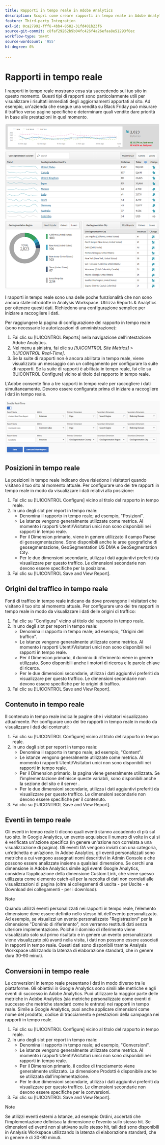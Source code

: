 ```yaml
---
title: Rapporti in tempo reale in Adobe Analytics
description: Scopri come creare rapporti in tempo reale in Adobe Analytics rivolti agli utenti che hanno più familiarità con le Google Analytics.
feature: Third-party Integration
exl-id: 0ca27992-fff8-4bb4-8582-31fd401b23f6
source-git-commit: c8faf29262b9b04fc426f4a26efaa8e51293f0ec
workflow-type: tm+mt
source-wordcount: '955'
ht-degree: 0%

---
```


# Rapporti in tempo reale

I rapporti in tempo reale mostrano cosa sta succedendo sul tuo sito in questo momento. Questi tipi di rapporti sono particolarmente utili per visualizzare i risultati immediati degli aggiornamenti apportati al sito. Ad esempio, un&#39;azienda che esegue una vendita su Black Friday può misurare il traffico verso pagine specifiche e determinare quali vendite dare priorità in base alle prestazioni in quel momento.

![Rapporto in tempo reale](/help/technotes/ga-to-aa/assets/realtime.png)

I rapporti in tempo reale sono una delle poche funzionalità che non sono ancora state introdotte in Analysis Workspace. Utilizza Reports &amp; Analytics per ottenere questi dati. Richiedono una configurazione semplice per iniziare a raccogliere i dati.

Per raggiungere la pagina di configurazione del rapporto in tempo reale (sono necessarie le autorizzazioni di amministrazione):

1. Fai clic su [!UICONTROL Reports] nella navigazione dell’intestazione Adobe Analytics.
2. Nel menu a sinistra, fai clic su *[!UICONTROL Site Metrics]* > *[!UICONTROL Real-Time]*.
3. Se la suite di rapporti non è ancora abilitata in tempo reale, viene visualizzato un messaggio con un collegamento per configurare la suite di rapporti. Se la suite di rapporti è abilitata in tempo reale, fai clic su [!UICONTROL Configure] vicino al titolo del rapporto in tempo reale.

L’Adobe consente fino a tre rapporti in tempo reale per raccogliere i dati simultaneamente. Devono essere configurate prima di iniziare a raccogliere i dati in tempo reale.

![Configurazione rapporti in tempo reale](/help/technotes/ga-to-aa/assets/realtime_config.png)

## Posizioni in tempo reale

Le posizioni in tempo reale indicano dove risiedono i visitatori quando visitano il tuo sito al momento attuale. Per configurare uno dei tre rapporti in tempo reale in modo da visualizzare i dati relativi alla posizione:

1. Fai clic su [!UICONTROL Configure] vicino al titolo del rapporto in tempo reale.
2. In uno degli slot per report in tempo reale:
   * Denomina il rapporto in tempo reale; ad esempio, &quot;Posizioni&quot;.
   * Le istanze vengono generalmente utilizzate come metrica. Al momento i rapporti Utenti/Visitatori unici non sono disponibili nei rapporti in tempo reale.
   * Per il Dimension primario, viene in genere utilizzato il campo Paese di geosegmentazione. Sono disponibili anche le aree geografiche di geosegmentazione, GeoSegmentation US DMA e GeoSegmentation City.
   * Per le due dimensioni secondarie, utilizza i dati aggiuntivi preferiti da visualizzare per questo traffico. Le dimensioni secondarie non devono essere specifiche per la posizione.
3. Fai clic su [!UICONTROL Save and View Report].

## Origini del traffico in tempo reale

Fonti di traffico in tempo reale indicano da dove provengono i visitatori che visitano il tuo sito al momento attuale. Per configurare uno dei tre rapporti in tempo reale in modo da visualizzare i dati delle origini di traffico:

1. Fai clic su &quot;Configura&quot; vicino al titolo del rapporto in tempo reale.
2. In uno degli slot per report in tempo reale:
   * Denomina il rapporto in tempo reale; ad esempio, &quot;Origini del traffico&quot;.
   * Le istanze vengono generalmente utilizzate come metrica. Al momento i rapporti Utenti/Visitatori unici non sono disponibili nei rapporti in tempo reale.
   * Per il Dimension primario, il dominio di riferimento viene in genere utilizzato. Sono disponibili anche i motori di ricerca e le parole chiave di ricerca.
   * Per le due dimensioni secondarie, utilizza i dati aggiuntivi preferiti da visualizzare per questo traffico. Le dimensioni secondarie non devono essere specifiche per le origini di traffico.
3. Fai clic su [!UICONTROL Save and View Report].

## Contenuto in tempo reale

Il contenuto in tempo reale indica le pagine che i visitatori visualizzano attualmente. Per configurare uno dei tre rapporti in tempo reale in modo da visualizzare i dati dei contenuti:

1. Fai clic su [!UICONTROL Configure] vicino al titolo del rapporto in tempo reale.
2. In uno degli slot per report in tempo reale:
   * Denomina il rapporto in tempo reale; ad esempio, &quot;Content&quot;.
   * Le istanze vengono generalmente utilizzate come metrica. Al momento i rapporti Utenti/Visitatori unici non sono disponibili nei rapporti in tempo reale.
   * Per il Dimension primario, la pagina viene generalmente utilizzata. Se l’implementazione definisce queste variabili, sono disponibili anche la sezione del sito e il server .
   * Per le due dimensioni secondarie, utilizza i dati aggiuntivi preferiti da visualizzare per questo traffico. Le dimensioni secondarie non devono essere specifiche per il contenuto.
3. Fai clic su [!UICONTROL Save and View Report].

## Eventi in tempo reale

Gli eventi in tempo reale ti dicono quali eventi stanno accadendo di più sul tuo sito. In Google Analytics, un evento acquisisce il numero di volte in cui si è verificata un&#39;azione specifica (in genere un&#39;azione non correlata a una visualizzazione di pagina). Gli eventi GA vengono inviati con una categoria, un’etichetta e un’azione. In Adobe Analytics, gli eventi personalizzati sono metriche a cui vengono assegnati nomi descrittivi in Admin Console e che possono essere analizzate insieme a qualsiasi dimensione. Se cerchi una dimensione in Adobe Analytics simile agli eventi Google Analytics, considera l’applicazione della dimensione Custom Link, che viene spesso utilizzata come elemento catch-all per la raccolta di dati non correlati alle visualizzazioni di pagina (oltre ai collegamenti di uscita - per Uscite - e Download dei collegamenti - per i download).

>[!NOTE]
>
>Quando utilizzi eventi personalizzati nei rapporti in tempo reale, l’elemento dimensione deve essere definito nello stesso hit dell’evento personalizzato. Ad esempio, se visualizzi un evento personalizzato &quot;Registrazioni&quot; per la dimensione &quot;Dominio di riferimento&quot;, non verranno restituiti dati senza ulteriore implementazione. Poiché il dominio di riferimento viene visualizzato solo sul primo risultato e in genere un evento personalizzato viene visualizzato più avanti nella visita, i dati non possono essere associati in rapporti in tempo reale. Questi dati sono disponibili tramite Analysis Workspace utilizzando la latenza di elaborazione standard, che in genere dura 30-90 minuti.

## Conversioni in tempo reale

Le conversioni in tempo reale presentano i dati in modo diverso tra le piattaforme. Gli obiettivi in Google Analytics sono simili alle metriche e agli eventi di successo in Adobe Analytics. Puoi utilizzare la maggior parte delle metriche in Adobe Analytics (sia metriche personalizzate come eventi di successo che metriche standard come le entrate) nei rapporti in tempo reale. Simile a Google Analytics, puoi anche applicare dimensioni come nome del prodotto, codice di tracciamento e prestazioni della campagna nei rapporti in tempo reale.

1. Fai clic su [!UICONTROL Configure] vicino al titolo del rapporto in tempo reale.
2. In uno degli slot per report in tempo reale:
   * Denomina il rapporto in tempo reale; ad esempio, &quot;Conversioni&quot;.
   * Le istanze vengono generalmente utilizzate come metrica. Al momento i rapporti Utenti/Visitatori unici non sono disponibili nei rapporti in tempo reale.
   * Per il Dimension primario, il codice di tracciamento viene generalmente utilizzato. La dimensione Prodotti è disponibile anche se utilizzata dall’implementazione.
   * Per le due dimensioni secondarie, utilizza i dati aggiuntivi preferiti da visualizzare per questo traffico. Le dimensioni secondarie non devono essere specifiche per le conversioni.
3. Fai clic su [!UICONTROL Save and View Report].

>[!NOTE]
>
>Se utilizzi eventi esterni a Istanze, ad esempio Ordini, accertati che l’implementazione definisca la dimensione e l’evento sullo stesso hit. Se dimensioni ed eventi non si attivano sullo stesso hit, tali dati sono disponibili in Analysis Workspace utilizzando la latenza di elaborazione standard, che in genere è di 30-90 minuti.
